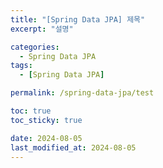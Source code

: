 ```yaml
---
title: "[Spring Data JPA] 제목"
excerpt: "설명"

categories:
  - Spring Data JPA
tags:
  - [Spring Data JPA]

permalink: /spring-data-jpa/test

toc: true
toc_sticky: true

date: 2024-08-05
last_modified_at: 2024-08-05
---
```


